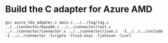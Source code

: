 # Build the C adapter for Azure AMD

```
gcc azure_tdx_adapter.c main.c ../../log/log.c ../../connector/base64.c ../../connector/rest.c ../../connector/connector.c ../../connector/json.c  -I../../../include -I ../../connector -lcrypto -ltss2-esys -ljansson -lcurl
```
